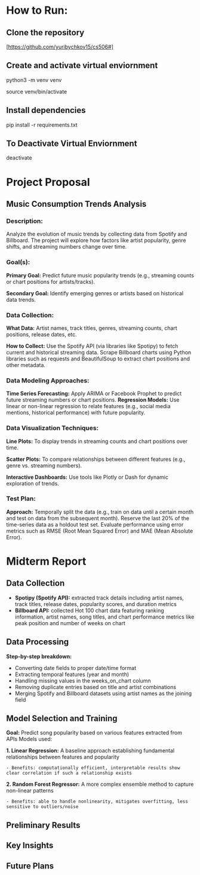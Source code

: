 # How to Run:
## Clone the repository ##

[https://github.com/yuribychkov15/cs506#]

## Create and activate virtual enviornment ##

python3 -m venv venv

source venv/bin/activate 

## Install dependencies ##

pip install -r requirements.txt

## To Deactivate Virtual Enviornment ##

deactivate

# Project Proposal

## Music Consumption Trends Analysis
### Description:
Analyze the evolution of music trends by collecting data from Spotify and Billboard. The project will explore how factors like artist popularity, genre shifts, and streaming numbers change over time.

### Goal(s):

**Primary Goal:** Predict future music popularity trends (e.g., streaming counts or chart positions for artists/tracks).

**Secondary Goal:** Identify emerging genres or artists based on historical data trends.

### Data Collection:

**What Data:** Artist names, track titles, genres, streaming counts, chart positions, release dates, etc.

**How to Collect:**
Use the Spotify API (via libraries like Spotipy) to fetch current and historical streaming data.
Scrape Billboard charts using Python libraries such as requests and BeautifulSoup to extract chart positions and other metadata.

### Data Modeling Approaches:

**Time Series Forecasting:** Apply ARIMA or Facebook Prophet to predict future streaming numbers or chart positions.
**Regression Models:** Use linear or non-linear regression to relate features (e.g., social media mentions, historical performance) with future popularity.

### Data Visualization Techniques:

**Line Plots:** To display trends in streaming counts and chart positions over time.

**Scatter Plots:** To compare relationships between different features (e.g., genre vs. streaming numbers).

**Interactive Dashboards:** Use tools like Plotly or Dash for dynamic exploration of trends.

### Test Plan:

**Approach:**
Temporally split the data (e.g., train on data until a certain month and test on data from the subsequent month).
Reserve the last 20% of the time-series data as a holdout test set.
Evaluate performance using error metrics such as RMSE (Root Mean Squared Error) and MAE (Mean Absolute Error).

# Midterm Report

## Data Collection

  - **Spotipy (Spotify API):** extracted track details including artist names, track titles, release dates, popularity scores, and duration metrics
  - **Billboard API:** collected Hot 100 chart data featuring ranking information, artist names, song titles, and chart performance metrics like peak position and number of weeks on chart 

## Data Processing
  **Step-by-step breakdown:**
  - Converting date fields to proper date/time format
  - Extracting temporal features (year and month)
  - Handling missing values in the weeks_on_chart column
  - Removing duplicate entries based on title and artist combinations
  - Merging Spotify and Billboard datasets using artist names as the joining field

## Model Selection and Training
  **Goal:** Predict song popularity based on various features extracted from APIs
  Models used:
  
  **1. Linear Regression:** A baseline approach establishing fundamental relationships between features and popularity
  
    - Benefits: computationally efficient, interpretable results show clear correlation if such a relationship exists
    
  **2. Random Forest Regressor:** A more complex ensemble method to capture non-linear patterns
  
    - Benefits: able to handle nonlinearity, mitigates overfitting, less sensitive to outliers/noise
  
## Preliminary Results

## Key Insights

## Future Plans
